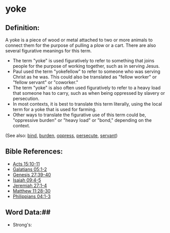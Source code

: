 # yoke #

## Definition: ##

A yoke is a piece of wood or metal attached to two or more animals to connect them for the purpose of pulling a plow or a cart. There are also several figurative meanings for this term.

   * The term "yoke" is used figuratively to refer to something that joins people for the purpose of working together, such as in serving Jesus.
   * Paul used the term "yokefellow" to refer to someone who was serving Christ as he was. This could also be translated as "fellow worker" or "fellow servant" or "coworker."
   * The term "yoke" is also often used figuratively to refer to a heavy load that someone has to carry, such as when being oppressed by slavery or persecution.
   * In most contexts, it is best to translate this term literally, using the local term for a yoke that is used for farming.
   * Other ways to translate the figurative use of this term could be, "oppressive burden" or "heavy load" or "bond," depending on the context.

(See also: [bind](../kt/bond.md), [burden](../other/burden.md), [oppress](../kt/oppress.md), [persecute](../other/persecute.md), [servant](../other/servant.md))

## Bible References: ##

* [Acts 15:10-11](rc://en/tn/help/act/15/10)
* [Galatians 05:1-2](rc://en/tn/help/gal/05/01)
* [Genesis 27:39-40](rc://en/tn/help/gen/27/39)
* [Isaiah 09:4-5](rc://en/tn/help/isa/09/04)
* [Jeremiah 27:1-4](rc://en/tn/help/jer/27/01)
* [Matthew 11:28-30](rc://en/tn/help/mat/11/28)
* [Philippians 04:1-3](rc://en/tn/help/php/04/01)

## Word Data:##

* Strong's: 


